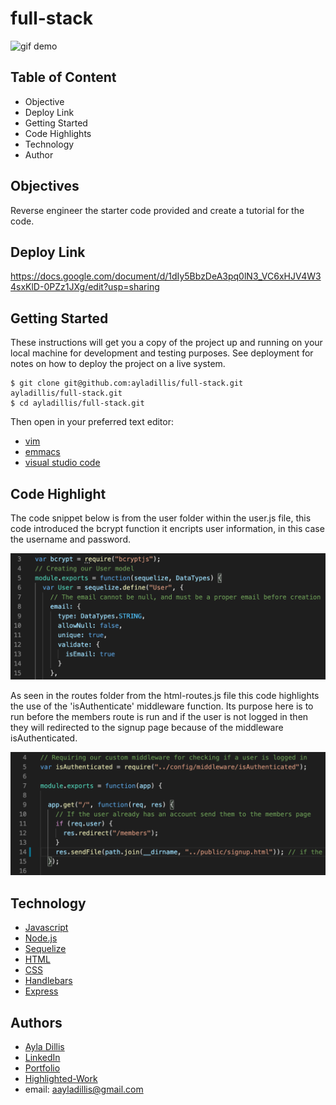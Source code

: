 # full-stack

![gif demo](https://media.giphy.com/media/SwaHXcyLnXTmSMif8z/giphy.gif)

## Table of Content
- Objective
- Deploy Link
- Getting Started
- Code Highlights
- Technology
- Author 

## Objectives

Reverse engineer the starter code provided and create a tutorial for the code.

## Deploy Link

https://docs.google.com/document/d/1dIy5BbzDeA3pq0lN3_VC6xHJV4W34sxKlD-0PZz1JXg/edit?usp=sharing

## Getting Started
These instructions will get you a copy of the project up and running on your local machine for development and testing purposes. See deployment for notes on how to deploy the project on a live system.

```
$ git clone git@github.com:ayladillis/full-stack.git
ayladillis/full-stack.git
$ cd ayladillis/full-stack.git
```
Then open in your preferred text editor:
- [vim](https://www.vim.org/) 
- [emmacs](https://www.gnu.org/software/emacs/)
- [visual studio code](https://code.visualstudio.com/) 

## Code Highlight
The code snippet below is from the user folder within the user.js file, this code introduced the bcrypt function it encripts user information, in this case the username and password. 

![code screenshot](./img/img.png)

As seen in the routes folder from the html-routes.js file this code highlights the use of the 'isAuthenticate' middleware function. Its purpose here is to run before the members route is run and if the user is not logged in then they will redirected to the signup page because of the middleware isAuthenticated. 

![code screenshot](./img/img2.png)



## Technology
* [Javascript](https://developer.mozilla.org/en-US/docs/Web/JavaScrip)
* [Node.js](https://node.js.org/)
* [Sequelize](https://sequelize.org/)
* [HTML](https://en.wikipedia.org/wiki/HTML5)
* [CSS](https://www.w3.org/Style/CSS/Overview.en.html)
* [Handlebars](https://handlebarsjs.com/)
* [Express](https://expressjs.com/)


## Authors 
- [Ayla Dillis](https://github.com/ayladillis)
- [LinkedIn](https://www.linkedin.com/in/ayladillis/)
- [Portfolio](https://ayladillis.github.io/ayladillis_portfolio/)
- [Highlighted-Work](https://ayladillis.github.io/Coding-Bootcamp-Project-1-Zillow-Maps-API-AD/)
- email: aayladillis@gmail.com